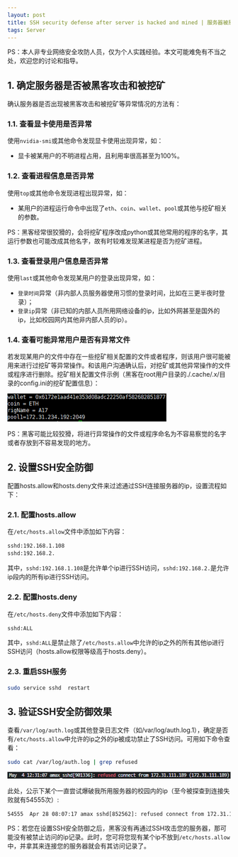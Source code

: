 ```yaml
---
layout: post
title: SSH security defense after server is hacked and mined | 服务器被黑客攻击和被挖矿之后的SSH安全防御
tags: Server
---
```


PS：本人非专业网络安全攻防人员，仅为个人实践经验。本文可能难免有不当之处，欢迎您的讨论和指导。

## 1. 确定服务器是否被黑客攻击和被挖矿

确认服务器是否出现被黑客攻击和被挖矿等异常情况的方法有：

### 1.1. 查看显卡使用是否异常

使用`nvidia-smi`或其他命令发现显卡使用出现异常，如：

- 显卡被某用户的不明进程占用，且利用率很高甚至为100%。

### 1.2. 查看进程信息是否异常

使用`top`或其他命令发现进程出现异常，如：

- 某用户的进程运行命令中出现了`eth`、`coin`、`wallet`、`pool`或其他与挖矿相关的参数。

PS：黑客经常很狡猾的，会将挖矿程序改成python或其他常用的程序的名字，其运行参数也可能改成其他名字，故有时较难发现某进程是否为挖矿进程。

### 1.3. 查看登录用户信息是否异常

使用`last`或其他命令发现某用户的登录出现异常，如：

- `登录时间`异常（非内部人员服务器使用习惯的登录时间，比如在三更半夜时登录）；
- `登录ip`异常（非已知的内部人员所用网络设备的ip，比如外网甚至是国外的ip，比如校园网内其他非内部人员的ip）。

### 1.4. 查看可能异常用户是否有异常文件

若发现某用户的文件中存在一些挖矿相关配置的文件或者程序，则该用户很可能被用来进行过挖矿等异常操作。和该用户沟通确认后，对挖矿或其他异常操作的文件或程序进行删除。挖矿相关配置文件示例（黑客在root用户目录的./.cache/.x/目录的config.ini的挖矿配置信息）：

![ETH_show](/images/blog/ETH_show.png)

PS：黑客可能比较狡猾，将进行异常操作的文件或程序命名为不容易察觉的名字或者存放到不容易发现的地方。

## 2. 设置SSH安全防御

配置hosts.allow和hosts.deny文件来过滤通过SSH连接服务器的ip，设置流程如下：

### 2.1. 配置hosts.allow

在`/etc/hosts.allow`文件中添加如下内容：

``` txt
sshd:192.168.1.108
sshd:192.168.2.
```

其中，`sshd:192.168.1.108`是允许单个ip进行SSH访问，`sshd:192.168.2.`是允许ip段内的所有ip进行SSH访问。

### 2.2. 配置hosts.deny

在`/etc/hosts.deny`文件中添加如下内容：

``` txt
sshd:ALL
```

其中，`sshd:ALL`是禁止除了`/etc/hosts.allow`中允许的ip之外的所有其他ip进行SSH访问（hosts.allow权限等级高于hosts.deny）。

### 2.3. 重启SSH服务

``` bash
sudo service sshd  restart
```

## 3. 验证SSH安全防御效果

查看`/var/log/auth.log`或其他登录日志文件（如/var/log/auth.log.1），确定是否有`/etc/hosts.allow`中允许的ip之外的ip被成功禁止了SSH访问。可用如下命令查看：

``` bash
sudo cat /var/log/auth.log | grep refused
```

![SSH_refused_show](/images/blog/SSH_refused_show.png)

此处，公示下某个一直尝试爆破我所用服务器的校园内的ip（至今被探查到连接失败就有54555次）:

``` txt
54555  Apr 28 08:07:17 amax sshd[852562]: refused connect from 172.31.111.189 (172.31.111.189)
```

PS：若您在设置SSH安全防御之后，黑客没有再通过SSH攻击您的服务器，那可能没有被禁止访问的ip记录。此时，您可将您现有某个ip不放到`/etc/hosts.allow`中，并拿其来连接您的服务器就会有其访问记录了。
